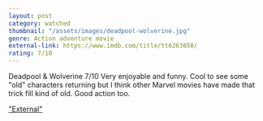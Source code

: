 ```yaml
---
layout: post
category: watched
thumbnail: "/assets/images/deadpool-wolverine.jpg"
genre: Action adventure movie
external-link: https://www.imdb.com/title/tt6263850/
rating: 7/10
---
```

Deadpool & Wolverine
7/10
Very enjoyable and funny. Cool to see some "old" characters returning but I think other Marvel movies have made that trick fill kind of old. Good action too.

["External"](https://www.imdb.com/title/tt6263850/)